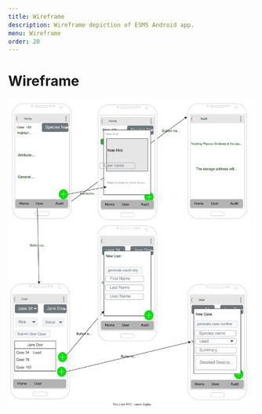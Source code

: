 ```yaml
---
title: Wireframe
description: Wireframe depiction of ESMS Android app.
menu: Wireframe
order: 20
---
```


# Wireframe

[![Wireframe](images/wireframe-test.svg)](pdf/wireframe-android.pdf)